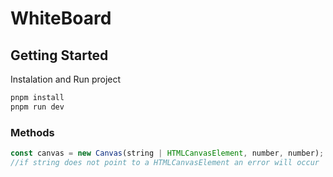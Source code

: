 # WhiteBoard
## Getting Started
Instalation and Run project
```sh
pnpm install
pnpm run dev 
```
### Methods
```typescript
const canvas = new Canvas(string | HTMLCanvasElement, number, number);
//if string does not point to a HTMLCanvasElement an error will occur
```
